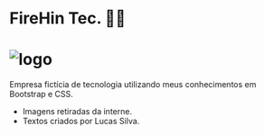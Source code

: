 #                                                      FireHin Tec.   :man_technologist:

#                            ![logo](C:\workspace\Bootstrap_Exemplos\img\logo.png)

  



Empresa fictícia de tecnologia utilizando  meus conhecimentos em  Bootstrap e CSS.

<ul>
  <li>Imagens retiradas da interne.
  <li>Textos criados por Lucas Silva.  
</ul>
